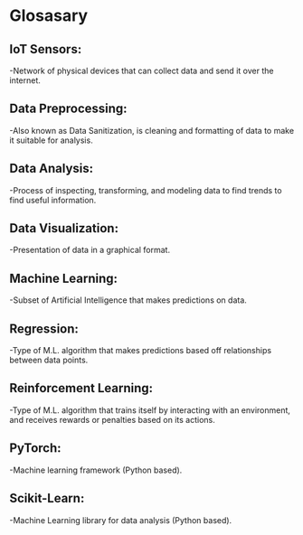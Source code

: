 # Glosasary

## IoT Sensors: 
-Network of physical devices that can collect data and send it over the internet.

## Data Preprocessing:
-Also known as Data Sanitization, is cleaning and formatting of data to make it suitable for analysis.

## Data Analysis: 		
-Process of inspecting, transforming, and modeling data to find trends to find useful information.

## Data Visualization: 	 
-Presentation of data in a graphical format.

## Machine Learning: 	 
-Subset of Artificial Intelligence that makes predictions on data.

## Regression: 		 
-Type of M.L. algorithm that makes predictions based off relationships between data points.

## Reinforcement Learning:
-Type of M.L. algorithm that trains itself by interacting with an environment, and receives rewards
or penalties based on its actions.

## PyTorch: 		 
-Machine learning framework (Python based).

## Scikit-Learn: 		 
-Machine Learning library for data analysis (Python based).